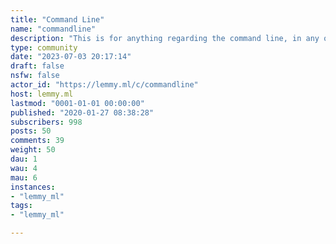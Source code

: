 ```yaml
---
title: "Command Line" 
name: "commandline"
description: "This is for anything regarding the command line, in any operating system. All questions (including dumb ones), tips, and interesting programs/console applications you've found or made yourself are welcome. Linux / BSD / macOS / Windows CLI apps, questions or comments, we're happy to take them all!"
type: community
date: "2023-07-03 20:17:14"
draft: false
nsfw: false
actor_id: "https://lemmy.ml/c/commandline"
host: lemmy.ml
lastmod: "0001-01-01 00:00:00"
published: "2020-01-27 08:38:28"
subscribers: 998
posts: 50
comments: 39
weight: 50
dau: 1
wau: 4
mau: 6
instances:
- "lemmy_ml"
tags: 
- "lemmy_ml"

---
```

